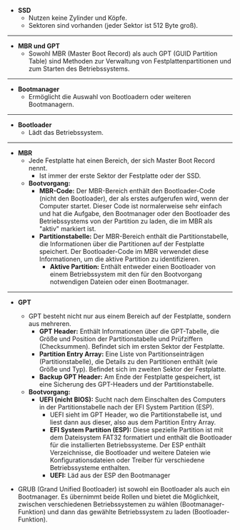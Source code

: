 - **SSD**
  - Nutzen keine Zylinder und Köpfe.
  - Sektoren sind vorhanden (jeder Sektor ist 512 Byte groß).

---

- **MBR und GPT**
  - Sowohl MBR (Master Boot Record) als auch GPT (GUID Partition Table) sind Methoden zur Verwaltung von Festplattenpartitionen und zum Starten des Betriebssystems.

---

- **Bootmanager**
  - Ermöglicht die Auswahl von Bootloadern oder weiteren Bootmanagern.

---

- **Bootloader**
  - Lädt das Betriebssystem.

---

- **MBR**
  - Jede Festplatte hat einen Bereich, der sich Master Boot Record nennt.
    - Ist immer der erste Sektor der Festplatte oder der SSD.
  - **Bootvorgang:**
    - **MBR-Code:** Der MBR-Bereich enthält den Bootloader-Code (nicht den Bootloader), der als erstes aufgerufen wird, wenn der Computer startet. Dieser Code ist normalerweise sehr einfach und hat die Aufgabe, den Bootmanager oder den Bootloader des Betriebssystems von der Partition zu laden, die im MBR als "aktiv" markiert ist.
    - **Partitionstabelle:** Der MBR-Bereich enthält die Partitionstabelle, die Informationen über die Partitionen auf der Festplatte speichert. Der Bootloader-Code im MBR verwendet diese Informationen, um die aktive Partition zu identifizieren.
      - **Aktive Partition:** Enthält entweder einen Bootloader von einem Betriebssystem mit den für den Bootvorgang notwendigen Dateien oder einen Bootmanager.

---

- **GPT**
  - GPT besteht nicht nur aus einem Bereich auf der Festplatte, sondern aus mehreren.
    - **GPT Header:** Enthält Informationen über die GPT-Tabelle, die Größe und Position der Partitionstabelle und Prüfziffern (Checksummen). Befindet sich im ersten Sektor der Festplatte.
    - **Partition Entry Array:** Eine Liste von Partitionseinträgen (Partitionstabelle), die Details zu den Partitionen enthält (wie Größe und Typ). Befindet sich im zweiten Sektor der Festplatte.
    - **Backup GPT Header:** Am Ende der Festplatte gespeichert, ist eine Sicherung des GPT-Headers und der Partitionstabelle.
  - **Bootvorgang:**
    - **UEFI (nicht BIOS):** Sucht nach dem Einschalten des Computers in der Partitionstabelle nach der EFI System Partition (ESP).
		- UEFI sieht im GPT Header, wo die Partitionstabelle ist, und liest dann aus dieser, also aus dem Partition Entry Array.
      - **EFI System Partition (ESP):** Diese spezielle Partition ist mit dem Dateisystem FAT32 formatiert und enthält die Bootloader für die installierten Betriebssysteme. Der ESP enthält Verzeichnisse, die Bootloader und weitere Dateien wie Konfigurationsdateien oder Treiber für verschiedene Betriebssysteme enthalten.
      - **UEFI:**  Läd aus der ESP den Bootmanager

- GRUB (Grand Unified Bootloader) ist sowohl ein Bootloader als auch ein Bootmanager. Es übernimmt beide Rollen und bietet die Möglichkeit, 
	zwischen verschiedenen Betriebssystemen zu wählen (Bootmanager-Funktion) und dann das gewählte Betriebssystem zu laden (Bootloader-Funktion).
